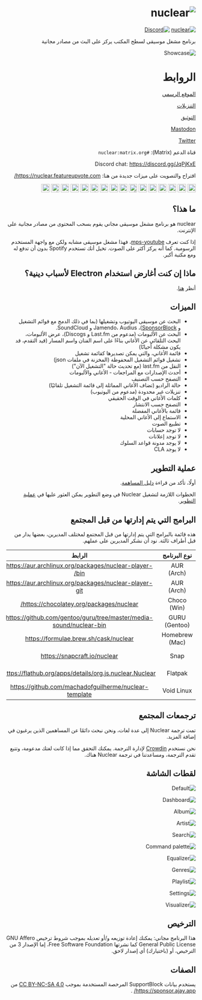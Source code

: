 <div dir="rtl">

# ![nuclear](https://i.imgur.com/oT1006i.png)
[![nuclear](https://snapcraft.io//nuclear/badge.svg)](https://snapcraft.io/nuclear) [![Discord](https://img.shields.io/badge/Discord-7289DA?style=for-the-badge&logo=discord&logoColor=white)](https://discord.gg/JqPjKxE)

برنامج مشغل موسيقى لسطح المكتب يركز على البث من مصادر مجانية

![Showcase](https://i.imgur.com/8qHu66J.png)

# الروابط

[الموقع الرسمي](https://nuclear.js.org)

[التنزيلات](https://github.com/nukeop/nuclear/releases)

[التوثيق](https://nukeop.gitbook.io/nuclear/)

[Mastodon](https://fosstodon.org/@nuclearplayer)

[Twitter](https://twitter.com/nuclear_player)

قناة الدعم (Matrix): `#nuclear:matrix.org`

Discord chat: https://discord.gg/JqPjKxE

اقتراح والتصويت على ميزات جديدة من هنا: https://nuclear.featureupvote.com/

 
<kbd>[<img title="Deutsch" alt="Deutsch" src="https://cdn.statically.io/gh/hjnilsson/country-flags/master/svg/de.svg" width="22">](docs/README-de.md)</kbd>
<kbd>[<img title="Português" alt="Português" src="https://cdn.statically.io/gh/hjnilsson/country-flags/master/svg/br.svg" width="22">](docs/README-ptbr.md)</kbd>
<kbd>[<img title="Svenska" alt="Svenska" src="https://cdn.statically.io/gh/hjnilsson/country-flags/master/svg/se.svg" width="22">](docs/README-se.md)</kbd>
<kbd>[<img title="English" alt="English" src="https://cdn.statically.io/gh/hjnilsson/country-flags/master/svg/us.svg" width="22">](README.md)</kbd>
<kbd>[<img title="Hebrew" alt="Hebrew" src="https://cdn.statically.io/gh/hjnilsson/country-flags/master/svg/il.svg" width="22">](docs/README-he.md)</kbd>
<kbd>[<img title="Italiano" alt="Italiano" src="https://cdn.statically.io/gh/hjnilsson/country-flags/master/svg/it.svg" width="22">](docs/README-it.md)</kbd>
<kbd>[<img title="Türkçe" alt="Türkçe" src="https://cdn.statically.io/gh/hjnilsson/country-flags/master/svg/tr.svg" width="22">](docs/README-tr.md)</kbd>
<kbd>[<img title="Español" alt="Español" src="https://cdn.statically.io/gh/hjnilsson/country-flags/master/svg/es.svg" width="22">](docs/README-es.md)</kbd>
<kbd>[<img title="Indonesia" alt="Indonesia" src="https://cdn.statically.io/gh/hjnilsson/country-flags/master/svg/id.svg" width="22">](docs/README-id.md)</kbd>
<kbd>[<img title="Français" alt="Français" src="https://cdn.statically.io/gh/hjnilsson/country-flags/master/svg/fr.svg" width="22">](docs/README-fr.md)</kbd>
<kbd>[<img title="Chinese" alt="Chinese" src="https://cdn.statically.io/gh/hjnilsson/country-flags/master/svg/cn.svg" width="22">](docs/README-zh-cn.md)</kbd>
<kbd>[<img title="Japanese" alt="Japanese" src="https://cdn.statically.io/gh/hjnilsson/country-flags/master/svg/jp.svg" width="22">](docs/README-ja.md)</kbd>
<kbd>[<img title="Russian" alt="Russian" src="https://cdn.statically.io/gh/hjnilsson/country-flags/master/svg/ru.svg" width="22">](docs/README-ru.md)</kbd>
<kbd>[<img title="Polski" alt="Polski" src="https://cdn.statically.io/gh/hjnilsson/country-flags/master/svg/pl.svg" width="22">](docs/README-pl.md)</kbd>
<kbd>[<img title="Hindi" alt="Hindi" src="https://cdn.statically.io/gh/hjnilsson/country-flags/master/svg/in.svg" width="22">](docs/README-hi.md)</kbd>
<kbd>[<img title="Arabic" alt="Arabic" src="https://cdn.statically.io/gh/hjnilsson/country-flags/master/svg/eg.svg" width="22">](docs/README-ar.md)</kbd>

## ما هذا؟
nuclear هو برنامج مشغل موسيقى مجاني يقوم بسحب المحتوى من مصادر مجانية على الإنترنت.

إذا كنت تعرف [mps-youtube](https:github.commps-youtubemps-youtube)، فهذا مشغل موسيقى مشابه ولكن مع واجهة المستخدم الرسومية.
كما أنه يركز أكثر على الصوت. تخيل أنك تستخدم Spotify بدون أن تدفع له ومع مكتبة أكبر.

## ماذا إن كنت أغارض استخدام Electron لأسباب دينية؟ 
أنظر [هنا](docs/electron-ar.md).

## الميزات 

- البحث عن موسيقى اليوتيوب وتشغيلها (بما في ذلك الدمج مع قوائم التشغيل و [SponsorBlock](https://sponsor.ajay.app/))، Jamendo، Audius و SoundCloud.
- البحث عن الألبومات (مدعوم من Last.fm و Discogs)، عرض الألبومات، البحث التلقائي عن الأغاني بناءًا على اسم الفنان واسم المسار (قيد التقدم، قد يكون مشكلة أحيانًا)
- قائمة الأغاني، والتي يمكن تصديرها كقائمة تشغيل
- تشغيل قوائم التشغيل المحفوظة (المخزنة في ملفات json)
- النقل من last.fm (مع تحديث حالة "التشغيل الآن")
- أحدث الإصدارات مع المراجعات - الأغاني والألبومات
- التصفح حسب التصنيف
- حالة الراديو (تضاف الأغاني المماثلة إلى قائمة التشغيل تلقائيًا)
- تنزيلات غير محدودة (مدعوم من اليوتيوب)
- كلمات الأغاني في الوقت الحقيقي
- التصفح حسب الانتشار
- قائمة بالأغاني المفضلة
- الاستماع إلى الأغاني المحلية
- تطبيع الصوت
- لا توجد حسابات
- لا توجد إعلانات
- لا يوجد مدونة قواعد السلوك
- لا يوجد CLA

## عملية التطوير 

أولًا، تأكد من قراءة [دليل المساهمة](https://nukeop.gitbook.io/nuclear/contributing/contribution-guidelines).

الخطوات اللازمة لتشغيل Nuclear في وضع التطوير يمكن العثور عليها في [عملية التطوير](https://nukeop.gitbook.io/nuclear/developer-resources/development-process).

## البرامج التي يتم إدارتها من قبل المجتمع 

هذه قائمة بالبرامج التي يتم إدارتها من قبل المجتمع لمختلف المديرين، بعضها يدار من قبل أطراف ثالثة. نود أن نشكر المديرين على عملهم.


|  نوع البرنامج  |                               الرابط                               |                          المدير                           |                 طريقة التثبيت                  |
|:--------------:|:------------------------------------------------------------------:|:---------------------------------------------------------:|:----------------------------------------------:|
|   AUR (Arch)   |       https://aur.archlinux.org/packages/nuclear-player-bin/       |            [nukeop](https://github.com/nukeop)            |           yay -S nuclear-player-bin            |
|   AUR (Arch)   |       https://aur.archlinux.org/packages/nuclear-player-git        |            [nukeop](https://github.com/nukeop)            |           yay -S nuclear-player-git            |
|  Choco (Win)   |              https://chocolatey.org/packages/nuclear/              |       [JourneyOver](https://github.com/JourneyOver)       |             choco install nuclear              |
| GURU (Gentoo)  | https://github.com/gentoo/guru/tree/master/media-sound/nuclear-bin |                         Orphaned                          |               emerge nuclear-bin               |                                |
| Homebrew (Mac) |               https://formulae.brew.sh/cask/nuclear                |                         Homebrew                          |          brew install --cask nuclear           |
|      Snap      |                    https://snapcraft.io/nuclear                    |            [nukeop](https://github.com/nukeop)            |           sudo snap install nuclear            |
|    Flatpak     |      https://flathub.org/apps/details/org.js.nuclear.Nuclear       |            [nukeop](https://github.com/nukeop)            | flatpak install flathub org.js.nuclear.Nuclear |
|   Void Linux   |       https://github.com/machadofguilherme/nuclear-template        | [machadofguilherme](https://github.com/machadofguilherme) |                   See readme                   |

## ترجمعات المجتمع 
تمت ترجمة Nuclear إلى عدة لغات، ونحن نبحث دائمًا عن المساهمين الذين يرغبون في إضافة المزيد.

نحن نستخدم [Crowdin](https://crowdin.com/project/nuclear ) لإدارة الترجمة.
يمكنك التحقق مما إذا كانت لغتك مدعومة، وتتبع تقدم الترجمة، ومساعدتنا في ترجمة Nuclear هناك.

## لقطات الشاشة 

![Default](../screenshots/screenshot_default.jpg)

![Dashboard](../screenshots/screenshot_dashboard.jpg)

![Album](../screenshots/screenshot_album.jpg)

![Artist](../screenshots/screenshot_artist.jpg)

![Search](../screenshots/screenshot_search.jpg)

![Command palette](../screenshots/screenshot_command_palette.jpg)

![Equalizer](../screenshots/screenshot_equalizer.jpg)

![Genres](../screenshots/screenshot_genres.jpg)

![Playlist](../screenshots/screenshot_playlist.jpg)

![Settings](../screenshots/screenshot_settings.jpg)

![Visualizer](../screenshots/screenshot_visualizer.jpg)

## الترخيص

هذا البرنامج مجاني: يمكنك إعادة توزيعه و/أو تعديله بموجب شروط ترخيص GNU Affero General Public License كما نشرتها Free Software Foundation، إما الإصدار 3 من الترخيص، أو (باختيارك) أي إصدار لاحق.

## الصفات 
يستخدم بيانات SupportBlock المرخصة المستخدمة بموجب [CC BY-NC-SA 4.0](https://creativecommons.org/licenses/by-nc-sa/4.0/)  من https://sponsor.ajay.app/ .

</div>